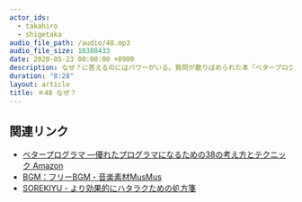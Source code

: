 ```yaml
---
actor_ids:
  - takahiro
  - shigetaka
audio_file_path: /audio/48.mp3
audio_file_size: 10380433
date: 2020-05-23 00:00:00 +0900
description: なぜ？に答えるのにはパワーがいる。質問が散りばめられた本「ベタープログラマ」。書くことが思考を強制する。言葉にすれば間違った時に気づくことができる。言葉にしない限り間違いに気づかない。
duration: "8:28"
layout: article 
title: ＃48 なぜ？
---
```


## 関連リンク

- [ベタープログラマ ―優れたプログラマになるための38の考え方とテクニック Amazon](https://www.amazon.co.jp/dp/4873118204)
- [BGM：フリーBGM・音楽素材MusMus](http://musmus.main.jp/)
- [SOREKIYU - より効果的にハタラクための処方箋](https://sorekiyu.jp)

